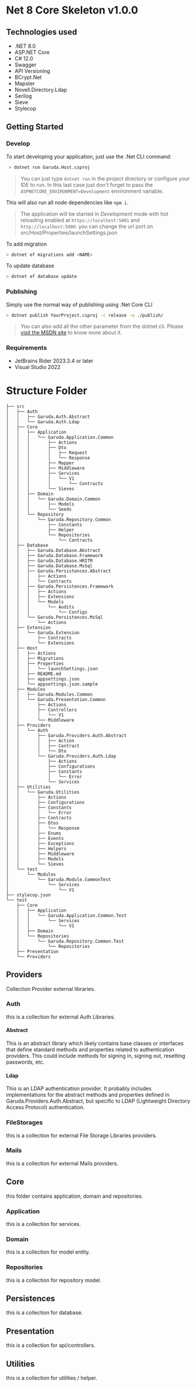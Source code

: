 # Net 8 Core Skeleton v1.0.0

## Technologies used

- .NET 8.0
- ASP.NET Core
- C# 12.0
- Swagger
- API Versioning
- BCrypt.Net
- Mapster
- Novell.Directory.Ldap
- Serilog
- Sieve
- Stylecop

## Getting Started

### Develop

To start developing your application, just use the .Net CLI command:

```bash
 > dotnet run Garuda.Host.csproj
```

> You can just type `dotnet run` in the project directory or configure your IDE to run.
> In this last case just don't forget to pass the `ASPNETCORE_ENVIRONMENT=Development` environment variable.

This will also run all node dependencies like `npm i`.

> The application will be started in _Development_ mode with hot reloading
> enabled at `https://localhost:5001` and `http://localhost:5000`.
> you can change the url port on src/Host/Properties/launchSettings.json

To add migration

```bash
> dotnet ef migrations add <NAME>
```

To update database
```bash
> dotnet ef database update
``` 

### Publishing
Simply use the normal way of publishing using .Net Core CLI

```bash
> dotnet publish YourProject.csproj -c release -o ./publish/
```

> You can also add all the other parameter from the dotnet cli.
> Please [visit the MSDN site](https://docs.microsoft.com/en-us/dotnet/core/tools/dotnet-publish?tabs=net5) to know more about it.

### Requirements

- JetBrains Rider 2023.3.4 or later
- Visual Studio 2022

# Structure Folder
```
├── src
│   ├── Auth
│   │   ├── Garuda.Auth.Abstract
│   │   └── Garuda.Auth.Ldap
│   ├── Core
│   │   ├── Application
│   │   │   └── Garuda.Application.Common
│   │   │       ├── Actions
│   │   │       ├── Dto
│   │   │       │   ├── Request
│   │   │       │   └── Response
│   │   │       ├── Mapper
│   │   │       ├── Middleware
│   │   │       ├── Services
│   │   │       │   └── V1
│   │   │       │       └── Contracts
│   │   │       └── Sieves
│   │   ├── Domain
│   │   │   └── Garuda.Domain.Common
│   │   │       ├── Models
│   │   │       └── Seeds
│   │   └── Repository
│   │       └── Garuda.Repository.Common
│   │           ├── Constants
│   │           ├── Helper
│   │           └── Repositories
│   │               └── Contracts
│   ├── Database
│   │   ├── Garuda.Database.Abstract
│   │   ├── Garuda.Database.Framework
│   │   ├── Garuda.Database.HRITM
│   │   ├── Garuda.Database.MsSql
│   │   ├── Garuda.Persistences.Abstract
│   │   │   ├── Actions
│   │   │   └── Contracts
│   │   ├── Garuda.Persistences.Framework
│   │   │   ├── Actions
│   │   │   ├── Extensions
│   │   │   └── Models
│   │   │       └── Audits
│   │   │           └── Configs
│   │   └── Garuda.Persistences.MsSql
│   │       └── Actions
│   ├── Extension
│   │   └── Garuda.Extension
│   │       ├── Contracts
│   │       └── Extensions
│   ├── Host
│   │   ├── Actions
│   │   ├── Migrations
│   │   ├── Properties
│   │   │   └── launchSettings.json
│   │   ├── README.md
│   │   ├── appsettings.json
│   │   └── appsettings.json.sample
│   ├── Modules
│   │   ├── Garuda.Modules.Common
│   │   └── Garuda.Presentation.Common
│   │       ├── Actions
│   │       ├── Controllers
│   │       │   └── V1
│   │       └── Middleware
│   ├── Providers
│   │   └── Auth
│   │       ├── Garuda.Providers.Auth.Abstract
│   │       │   ├── Action
│   │       │   ├── Contract
│   │       │   └── Dto
│   │       └── Garuda.Providers.Auth.Ldap
│   │           ├── Actions
│   │           ├── Configurations
│   │           ├── Constants
│   │           │   └── Error
│   │           └── Services
│   ├── Utilities
│   │   └── Garuda.Utilities
│   │       ├── Actions
│   │       ├── Configurations
│   │       ├── Constants
│   │       │   └── Error
│   │       ├── Contracts
│   │       ├── Dtos
│   │       │   └── Response
│   │       ├── Enums
│   │       ├── Events
│   │       ├── Exceptions
│   │       ├── Helpers
│   │       ├── Middleware
│   │       ├── Models
│   │       └── Sieves
│   └── test
│       └── Modules
│           └── Garuda.Module.CommonTest
│               └── Services
│                   └── V1
├── stylecop.json
└── test
    ├── Core
    │   ├── Application
    │   │   └── Garuda.Application.Common.Test
    │   │       └── Services
    │   │           └── V1
    │   ├── Domain
    │   └── Repositories
    │       └── Garuda.Repository.Common.Test
    │           └── Repositories
    ├── Presentation
    └── Providers
```

## Providers

Collection Provider external libraries.

### Auth

this is a collection for external Auth Libraries.

#### Abstract

This is an abstract library which likely contains base classes or interfaces that define standard methods and properties related to authentication providers. This could include methods for signing in, signing out, resetting passwords, etc.

#### Ldap

This is an LDAP authentication provider. It probably includes implementations for the abstract methods and properties defined in Garuda.Providers.Auth.Abstract, but specific to LDAP (Lightweight Directory Access Protocol) authentication.

### FileStorages

this is a collection for external File Storage Libraries providers.

### Mails

this is a collection for external Mails providers.

## Core

this folder contains application, domain and repositories.

### Application

this is a collection for services.

### Domain

this is a collection for model entity.

### Repositories

this is a collection for repository model.

## Persistences

this is a collection for database.

## Presentation

this is a collection for api/controllers.

## Utilities

this is a collection for utilities / helper.